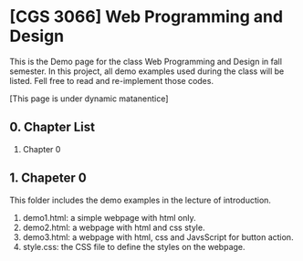# [CGS 3066] Web Programming and Design
This is the Demo page for the class Web Programming and Design in fall semester. In this project, all demo examples used during the class will be listed. Fell free to read and re-implement those codes.

[This page is under dynamic matanentice]

## 0. Chapter List
1. Chapter 0

## 1. Chapeter 0
This folder includes the demo examples in the lecture of introduction.

1. demo1.html: a simple webpage with html only.
2. demo2.html: a webpage with html and css style.
3. demo3.html: a webpage with html, css and JavsScript for button action.
4. style.css: the CSS file to define the styles on the webpage.